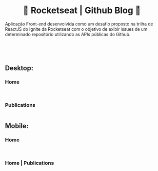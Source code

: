 <h1 align="center">👑 Rocketseat | Github Blog 👑</h1>

Aplicação Front-end desenvolvida como um desafio proposto na trilha de ReactJS do Ignite da Rocketseat com o objetivo de exibir issues de um determinado repositório utilizando as APIs públicas do Github.

<div>
  <img src="https://img.shields.io/badge/license-MIT-green" alt="" />
  <img src="https://img.shields.io/badge/version-v1.0.0-blue" alt="" />
</div>

## 

<img src="./public/readme-images/home-desktop-01.png" alt="" />

## Desktop:

### Home

<img src="./public/readme-images/home-desktop-01.png" alt="" />
<img src="./public/readme-images/home-desktop-02.png" alt="" />
<img src="./public/readme-images/home-desktop-03.png" alt="" />

### Publications

<img src="./public/readme-images/publications-desktop-01.png" alt="" />

## Mobile:

### Home

<div>
  <img src="./public/readme-images/home-mobile-01.png" alt="" />⠀⠀⠀⠀⠀⠀⠀⠀⠀
  <img src="./public/readme-images/home-mobile-02.png" alt="" />
</div>

### Home | Publications

<div>
  <img src="./public/readme-images/home-mobile-03.png" alt="" />⠀⠀⠀⠀⠀⠀⠀⠀⠀
  <img src="./public/readme-images/publications-mobile-01.png" alt="" />
</div>
